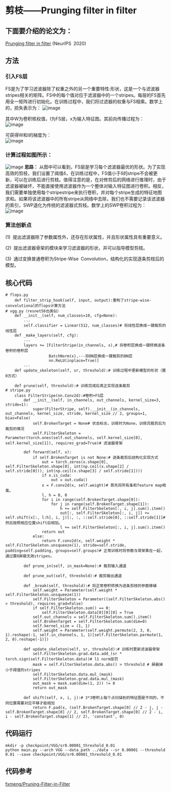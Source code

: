 # 剪枝——Prunging filter in filter
## 下面要介绍的论文为：
[Prunging filter in filter](https://arxiv.org/pdf/2009.14410.pdf)  (NeurIPS 2020)

## 方法
### 引入FS层  
FS是为了学习滤波器除了权重之外的另一个重要特性:形状，这是一个与滤波器stripes相关的矩阵。FS中的每个值对应于滤波器中的一个stripes。每层的FS首先用全一矩阵进行初始化。在训练过程中，我们将过滤器的权重与FS相乘。数学上的，损失表示为：
![image](https://user-images.githubusercontent.com/80331072/115669934-6e31e280-a37b-11eb-875f-67819248735f.png)

其中W为卷积核权值，I为FS层，x为输入特征图。其前向传播过程为：  
![image](https://user-images.githubusercontent.com/80331072/115670202-bc46e600-a37b-11eb-9c2d-a19f22d54eae.png)

可获得W和I的梯度为：  
![image](https://user-images.githubusercontent.com/80331072/115670303-da144b00-a37b-11eb-9225-be29c32eb117.png)

### 计算过程如图所示：  
![image](https://user-images.githubusercontent.com/80331072/115674580-6294ea80-a380-11eb-846d-03521db9517b.png)
**思路：**
从图中可以看到，FS层是学习每个滤波器最优的形状。为了实现高效的剪枝，我们设置了阈值δ，在训练过程中，FS值小于δ的stripe不会被更新，可以在训练后进行剪枝。值得注意的是，在对修剪后的网络进行推理时，由于滤波器被破坏，不能直接使用滤波器作为一个整体对输入特征图进行卷积。相反，我们需要单独使用每个stripestripe来执行卷积，并对每个stripe生成的特征地图求和。如果将该滤波器中的所有stripe从网络中去除，我们也不需要记录该滤波器的索引，SWP退化为传统的滤波器式剪枝。数学上的SWP卷积过程为：  
![image](https://user-images.githubusercontent.com/80331072/115674535-5446ce80-a380-11eb-8445-bf843a1a66d2.png)

### 算法创新点
(1) 提出滤波器除了参数属性外，还存在形状属性，并且形状属性具有重要意义。

(2) 提出滤波器骨架的模块来学习滤波器的形状，并可以指导模型剪枝。

(3) 通过变换普通卷积为Stripe-Wise Convolution，结构化的实现逐条剪枝后的模型。

## 核心代码
```
# flops.py
    def filter_strip_hook(self, input, output):重构了stripe-wise-convolutional的flops计算方法
# vgg.py（resnet56也类似）
    def __init__(self, num_classes=10, cfg=None):
        ...
        self.classifier = Linear(512, num_classes)# 将线性层换成一键裁剪的线性层
    def _make_layers(self, cfg):
        ...
        layers += [FilterStripe(in_channels, x),# 将卷积层换成一键转换逐条卷积的卷积层
                   BatchNorm(x),---将BN层换成一键裁剪的BN层
                   nn.ReLU(inplace=True)]
        ...
    def update_skeleton(self, sr, threshold):# 训练过程中更新模型的形状（置0方式）

    def prune(self, threshold):# 训练完成后真正实现逐条裁剪
# stripe.py
    class FilterStripe(nn.Conv2d):#卷积+FS层
        def __init__(self, in_channels, out_channels, kernel_size=3, stride=1):
            super(FilterStripe, self).__init__(in_channels, out_channels, kernel_size, stride, kernel_size // 2, groups=1, bias=False)
            self.BrokenTarget = None# 状态标志，训练时为None，训练完裁剪后为裁剪的情况
            self.FilterSkeleton = Parameter(torch.ones(self.out_channels, self.kernel_size[0], self.kernel_size[1]), requires_grad=True)# 滤波器骨架
    
        def forward(self, x):
            if self.BrokenTarget is not None:# 逐条裁剪后结构化实现方式
                out = torch.zeros(x.shape[0], self.FilterSkeleton.shape[0], int(np.ceil(x.shape[2] / self.stride[0])), int(np.ceil(x.shape[3] / self.stride[1])))
                if x.is_cuda:
                    out = out.cuda()
                x = F.conv2d(x, self.weight)# 首先将所有条和feature map相乘。
                l, h = 0, 0
                for i in range(self.BrokenTarget.shape[0]):
                    for j in range(self.BrokenTarget.shape[1]):
                        h += self.FilterSkeleton[:, i, j].sum().item()
                        out[:, self.FilterSkeleton[:, i, j]] += self.shift(x[:, l:h], i, j)[:, :, ::self.stride[0], ::self.stride[1]]# 然后按照相应位置shift后相加。
                        l += self.FilterSkeleton[:, i, j].sum().item()
                return out
            else:
                return F.conv2d(x, self.weight * self.FilterSkeleton.unsqueeze(1), stride=self.stride, padding=self.padding, groups=self.groups)# 正常训练时将参数与骨架乘在一起，通过置0屏蔽无效stripes。
    
        def prune_in(self, in_mask=None):# 裁剪输入通道
        
        def prune_out(self, threshold):# 裁剪输出通道
    
        def _break(self, threshold):# 将正常卷积转换为逐条剪枝的参数移植
            self.weight = Parameter(self.weight * self.FilterSkeleton.unsqueeze(1))
            self.FilterSkeleton = Parameter((self.FilterSkeleton.abs() > threshold), requires_grad=False)
            if self.FilterSkeleton.sum() == 0:
                self.FilterSkeleton.data[0][0][0] = True
            self.out_channels = self.FilterSkeleton.sum().item()
            self.BrokenTarget = self.FilterSkeleton.sum(dim=0)
            self.kernel_size = (1, 1)
            self.weight = Parameter(self.weight.permute(2, 3, 0, 1).reshape(-1, self.in_channels, 1, 1)[self.FilterSkeleton.permute(1, 2, 0).reshape(-1)])
    
        def update_skeleton(self, sr, threshold):# 训练时更新滤波器骨架
            self.FilterSkeleton.grad.data.add_(sr * torch.sign(self.FilterSkeleton.data))# l1 norm惩罚
            mask = self.FilterSkeleton.data.abs() > threshold # 屏蔽掉小于阈值的stripes
            self.FilterSkeleton.data.mul_(mask)
            self.FilterSkeleton.grad.data.mul_(mask)
            out_mask = mask.sum(dim=(1, 2)) != 0
            return out_mask
    
        def shift(self, x, i, j):# 3*3卷积上每个点扫描到的特征图是不同的，不同位置需要对应平移才能相加
            return F.pad(x, (self.BrokenTarget.shape[0] // 2 - j, j - self.BrokenTarget.shape[0] // 2, self.BrokenTarget.shape[0] // 2 - i, i - self.BrokenTarget.shape[1] // 2), 'constant', 0)
```
## 代码运行
```
mkdir -p checkpoint/VGG/sr0.00001_threshold_0.01
python main.py --arch VGG --data_path ../data --sr 0.00001 --threshold 0.01 --save checkpoint/VGG/sr0.00001_threshold_0.01
```
## 代码参考
[fxmeng/Pruning-Filter-in-Filter](https://github.com/fxmeng/Pruning-Filter-in-Filter)

